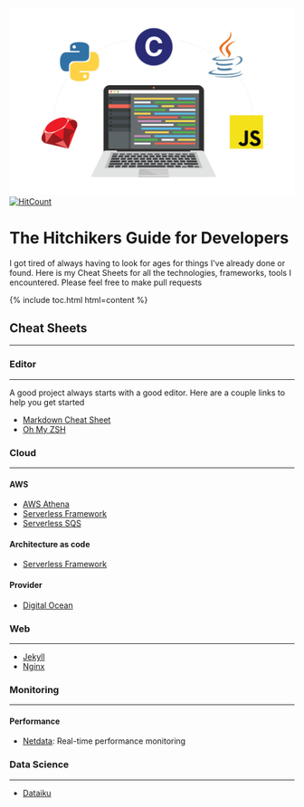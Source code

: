 ![](images/presentation.png)
[![HitCount](http://hits.dwyl.io/StanGirard/The-hitchikers-guide-for-developers.svg)](http://hits.dwyl.io/StanGirard/The-hitchikers-guide-for-developers)
# The Hitchikers Guide for Developers

I got tired of always having to look for ages for things I've already done or found.
Here is my Cheat Sheets for all the technologies, frameworks, tools I encountered. Please feel free to make pull requests

{% include toc.html html=content %}

## Cheat Sheets
--- 


### Editor
--- 
A good project always starts with a good editor. Here are a couple links to help you get started
- [Markdown Cheat Sheet](editor/markdown/README.md)
- [Oh My ZSH](editor/oh-my-zsh/README.md)


### **Cloud** 
---

#### AWS
- [AWS Athena](cloud/aws/athena/README.md)
- [Serverless Framework](cloud/aws/serverless/README.md)
- [Serverless SQS](cloud/aws/serverless/examples/aws-sqs-send-messages/README.md)

#### Architecture as code
- [Serverless Framework](cloud/aws/serverless/README.md)

#### Provider
- [Digital Ocean](https://m.do.co/c/f9dca2b1ecc8)


### **Web**
---

- [Jekyll](web/jekyll/README.md)
- [Nginx](web/nginx/README.md)


### **Monitoring**
---

#### Performance

- [Netdata](monitoring/netdata/README.md): Real-time performance monitoring 


### Data Science
---

- [Dataiku](https://www.dataiku.com/)